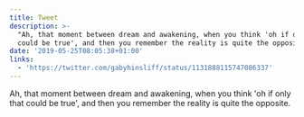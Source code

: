 ```yaml
---
title: Tweet
description: >-
  "Ah, that moment between dream and awakening, when you think 'oh if only that
  could be true', and then you remember the reality is quite the opposite. "
date: '2019-05-25T08:05:38+01:00'
links:
  - 'https://twitter.com/gabyhinsliff/status/1131888115747086337'
---
```

Ah, that moment between dream and awakening, when you think 'oh if only that could be true', and then you remember the reality is quite the opposite. 
